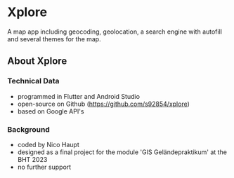 # Xplore

A map app including geocoding, geolocation, a search engine with autofill and several themes for the map.

## About Xplore
### Technical Data
* programmed in Flutter and Android Studio
* open-source on Github (https://github.com/s92854/xplore)
* based on Google API's

### Background
* coded by Nico Haupt
* designed as a final project for the module 'GIS Geländepraktikum' at the BHT 2023
* no further support